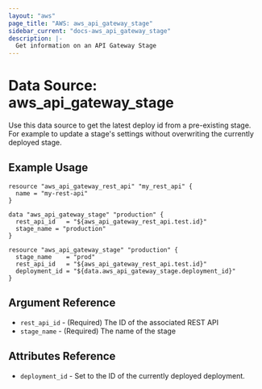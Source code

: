 ```yaml
---
layout: "aws"
page_title: "AWS: aws_api_gateway_stage"
sidebar_current: "docs-aws_api_gateway_stage"
description: |-
  Get information on an API Gateway Stage
---
```


# Data Source: aws_api_gateway_stage

Use this data source to get the latest deploy id from a pre-existing stage. For example
to update a stage's settings without overwriting the currently deployed stage.

## Example Usage

```hcl
resource "aws_api_gateway_rest_api" "my_rest_api" {
  name = "my-rest-api"
}

data "aws_api_gateway_stage" "production" {
  rest_api_id   = "${aws_api_gateway_rest_api.test.id}"
  stage_name = "production"
}

resource "aws_api_gateway_stage" "production" {
  stage_name    = "prod"
  rest_api_id   = "${aws_api_gateway_rest_api.test.id}"
  deployment_id = "${data.aws_api_gateway_stage.deployment_id}"
}
```

## Argument Reference

 * `rest_api_id` - (Required) The ID of the associated REST API
 * `stage_name` - (Required) The name of the stage

## Attributes Reference

 * `deployment_id` - Set to the ID of the currently deployed deployment.
